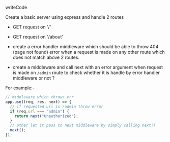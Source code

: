 writeCode

Create a basic server using express and handle 2 routes

- GET request on '/'
- GET request on '/about'

- create a error handler middleware which should be able to throw 404 (page not found) error when a request is made on any other route which does not match above 2 routes.

- create a middleware and call next with an error argument when request is made on `/admin` route to check whether it is handle by error handler middleware or not ?

For example:-

```js
// middleware which throws err
app.use((req, res, next) => {
  // if requested url is /admin throw error
  if (req.url === "admin") {
    return next("Unauthorized");
  }
  // other let it pass to next middleware by simply calling next()
  next();
});
```
